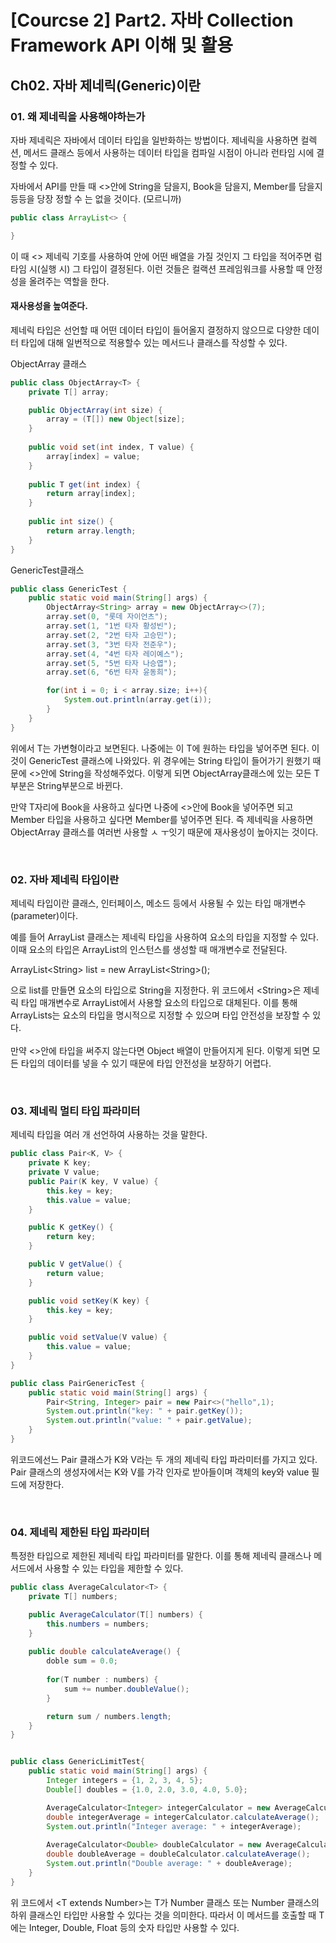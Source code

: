 # [Courcse 2] Part2. 자바 Collection Framework API 이해 및 활용
## Ch02. 자바 제네릭(Generic)이란
### 01. 왜 제네릭을 사용해야하는가
자바 제네릭은 자바에서 데이터 타입을 일반화하는 방법이다.
제네릭을 사용하면 컬렉션, 메서드 클래스 등에서 사용하는 데이터 타입을 컴파일 시점이 아니라 런타임 시에 결정할 수 있다.
<br>

자바에서 API를 만들 때 <>안에 String을 담을지, Book을 담을지, Member를 담을지 등등을 당장 정할 수 는 없을 것이다. (모르니까)

```java
public class ArrayList<> {

}
```

이 때 <> 제네릭 기호를 사용하여 안에 어떤 배열을 가질 것인지 그 타입을 적어주면 럼타임 시(실행 시) 그 타입이 결정된다.
이런 것들은 컬랙션 프레임워크를 사용할 때 안정성을 올려주는 역할을 한다.
<br>

#### 재사용성을 높여준다.
제네릭 타입은 선언할 때 어떤 데이터 타입이 들어올지 결정하지 않으므로 다양한 데이터 타입에 대해 일번적으로 적용할수 있는 메서드나 클래스를 작성할 수 있다.
<br>

ObjectArray 클래스
```java
public class ObjectArray<T> {
    private T[] array;

    public ObjectArray(int size) {
        array = (T[]) new Object[size];
    }
    
    public void set(int index, T value) {
        array[index] = value;
    }
    
    public T get(int index) {
        return array[index];
    }
    
    public int size() {
        return array.length;
    }
}
```

GenericTest클래스

```java
public class GenericTest {
    public static void main(String[] args) {
        ObjectArray<String> array = new ObjectArray<>(7);
        array.set(0, "롯데 자이언츠");
        array.set(1, "1번 타자 황성빈");
        array.set(2, "2번 타자 고승민");
        array.set(3, "3번 타자 전준우");
        array.set(4, "4번 타자 레이예스");
        array.set(5, "5번 타자 나승엽");
        array.set(6, "6번 타자 윤동희");

        for(int i = 0; i < array.size; i++){
            System.out.println(array.get(i));
        }
    }
}
```

위에서 T는 가변형이라고 보면된다.
나중에는 이 T에 원하는 타입을 넣어주면 된다.
이것이 GenericTest 클래스에 나와있다.
위 경우에는 String 타입이 들어가기 원했기 때문에 <>안에 String을 작성해주었다.
이렇게 되면 ObjectArray클래스에 있는 모든 T부분은 String부분으로 바뀐다.
<br>

만약 T자리에 Book을 사용하고 싶다면 나중에 <>안에 Book을 넣어주면 되고 Member 타입을 사용하고 싶다면 Member를 넣어주면 된다.
즉 제네릭을 사용하면 ObjectArray 클래스를 여러번 사용할 ㅅ ㅜ잇기 때문에 재사용성이 높아지는 것이다.

<br>

### 02. 자바 제네릭 타입이란
제네릭 타입이란 클래스, 인터페이스, 메소드 등에서 사용될 수 있는 타입 매개변수(parameter)이다.

예를 들어 ArrayList 클래스는 제네릭 타입을 사용하여 요소의 타입을 지정할 수 있다.
이때 요소의 타입은 ArrayList의 인스턴스를 생성할 때 매개변수로 전달된다.

ArrayList\<String> list = new ArrayList\<String>();

으로 list를 만들면 요소의 타입으로 String을 지정한다.
위 코드에서 \<String>은 제네릭 타입 매개변수로 ArrayList에서 사용할 요소의 타입으로 대체된다.
이를 통해 ArrayLists는 요소의 타입을 명시적으로 지정할 수 있으며 타입 안전성을 보장할 수 있다.
<br><br>
만약 <>안에 타입을 써주지 않는다면 Object 배열이 만들어지게 된다.
이렇게 되면 모든 타입의 데이터를 넣을 수 있기 때문에 타입 안전성을 보장하기 어렵다.

<br>

### 03. 제네릭 멀티 타입 파라미터
제네릭 타입을 여러 개 선언하여 사용하는 것을 말한다.

```java
public class Pair<K, V> {
    private K key;
    private V value;
    public Pair(K key, V value) {
        this.key = key;
        this.value = value;
    }

    public K getKey() {
        return key;
    }

    public V getValue() {
        return value;
    }

    public void setKey(K key) {
        this.key = key;
    }

    public void setValue(V value) {
        this.value = value;
    }
}
```

```java
public class PairGenericTest {
    public static void main(String[] args) {
        Pair<String, Integer> pair = new Pair<>("hello",1);
        System.out.println("key: " + pair.getKey());
        System.out.println("value: " + pair.getValue);
    }
}
```

위코드에선느 Pair 클래스가 K와 V라는 두 개의 제네릭 타입 파라미터를 가지고 있다.
Pair 클래스의 생성자에서는 K와 V를 가각 인자로 받아들이며 객체의 key와 value 필드에 저장한다.

<br>

### 04. 제네릭 제한된 타입 파라미터
특정한 타입으로 제한된 제네릭 타입 파라미터를 말한다.
이를 통해 제네릭 클래스나 메서드에서 사용할 수 있는 타입을 제한할 수 있다.

```java
public class AverageCalculator<T> {
    private T[] numbers;

    public AverageCalculator(T[] numbers) {
        this.numbers = numbers;
    }
    
    public double calculateAverage() {
        doble sum = 0.0;
        
        for(T number : numbers) {
            sum += number.doubleValue();
        }

        return sum / numbers.length;
    }
}
```

```java

public class GenericLimitTest{ 
    public static void main(String[] args) { 
        Integer integers = {1, 2, 3, 4, 5};
        Double[] doubles = {1.0, 2.0, 3.0, 4.0, 5.0};

        AverageCalculator<Integer> integerCalculator = new AverageCalculator<>(integers); 
        double integerAverage = integerCalculator.calculateAverage(); 
        System.out.println("Integer average: " + integerAverage);
        
        AverageCalculator<Double> doubleCalculator = new AverageCalculator<>(doubles); 
        double doubleAverage = doubleCalculator.calculateAverage(); 
        System.out.println("Double average: " + doubleAverage);
    }
}
```

위 코드에서 \<T extends Number>는 T가 Number 클래스 또는 Number 클래스의 하위 클래스인 타입만 사용할 수 있다는 것을 의미한다.
따라서 이 메서드를 호출할 때 T에는 Integer, Double, Float 등의 숫자 타입만 사용할 수 있다.